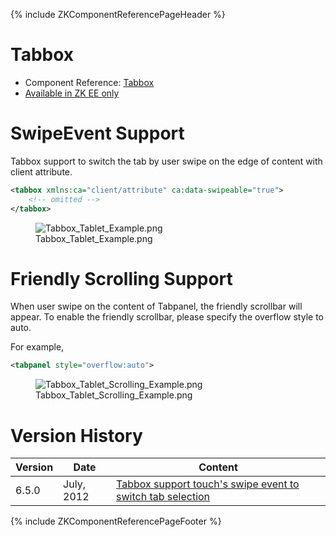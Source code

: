 {% include ZKComponentReferencePageHeader %}

# Tabbox

- Component Reference:
  [Tabbox](ZK_Component_Reference/Containers/Tabbox)
- [Available in ZK EE only](http://www.zkoss.org/product/edition.dsp)

# SwipeEvent Support

Tabbox support to switch the tab by user swipe on the edge of content
with client attribute.

``` xml
<tabbox xmlns:ca="client/attribute" ca:data-swipeable="true">
    <!-- omitted -->
</tabbox>
```

<figure>
<img src="Tabbox_Tablet_Example.png"
title="Tabbox_Tablet_Example.png" />
<figcaption>Tabbox_Tablet_Example.png</figcaption>
</figure>

# Friendly Scrolling Support

When user swipe on the content of Tabpanel, the friendly scrollbar will
appear. To enable the friendly scrollbar, please specify the overflow
style to auto.

For example,

``` xml
<tabpanel style="overflow:auto">
```

<figure>
<img src="Tabbox_Tablet_Scrolling_Example.png"
title="Tabbox_Tablet_Scrolling_Example.png" />
<figcaption>Tabbox_Tablet_Scrolling_Example.png</figcaption>
</figure>

# Version History

| Version | Date       | Content                                                                                               |
|---------|------------|-------------------------------------------------------------------------------------------------------|
| 6.5.0   | July, 2012 | [Tabbox support touch's swipe event to switch tab selection](http://tracker.zkoss.org/browse/ZK-1244) |

{% include ZKComponentReferencePageFooter %}
